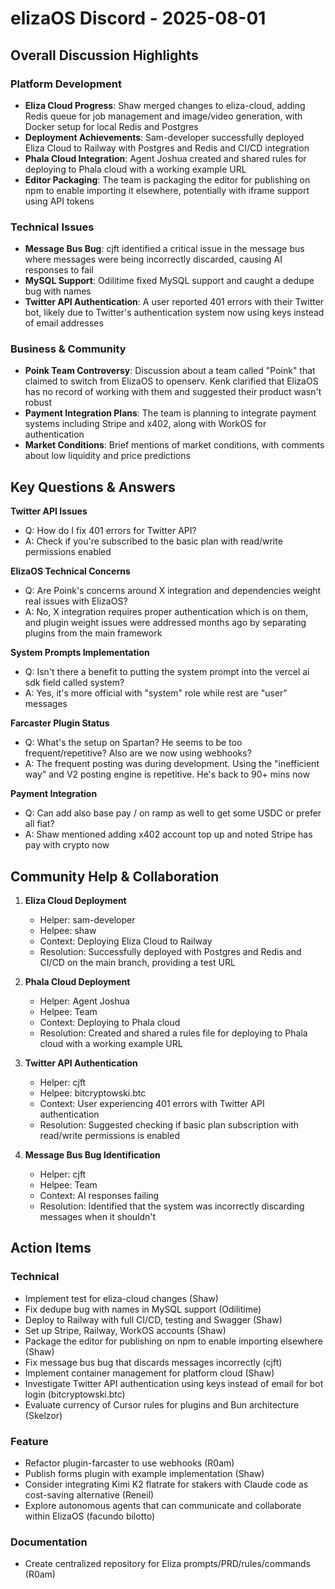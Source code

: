 # elizaOS Discord - 2025-08-01

## Overall Discussion Highlights

### Platform Development
- **Eliza Cloud Progress**: Shaw merged changes to eliza-cloud, adding Redis queue for job management and image/video generation, with Docker setup for local Redis and Postgres
- **Deployment Achievements**: Sam-developer successfully deployed Eliza Cloud to Railway with Postgres and Redis and CI/CD integration
- **Phala Cloud Integration**: Agent Joshua created and shared rules for deploying to Phala cloud with a working example URL
- **Editor Packaging**: The team is packaging the editor for publishing on npm to enable importing it elsewhere, potentially with iframe support using API tokens

### Technical Issues
- **Message Bus Bug**: cjft identified a critical issue in the message bus where messages were being incorrectly discarded, causing AI responses to fail
- **MySQL Support**: Odilitime fixed MySQL support and caught a dedupe bug with names
- **Twitter API Authentication**: A user reported 401 errors with their Twitter bot, likely due to Twitter's authentication system now using keys instead of email addresses

### Business & Community
- **Poink Team Controversy**: Discussion about a team called "Poink" that claimed to switch from ElizaOS to openserv. Kenk clarified that ElizaOS has no record of working with them and suggested their product wasn't robust
- **Payment Integration Plans**: The team is planning to integrate payment systems including Stripe and x402, along with WorkOS for authentication
- **Market Conditions**: Brief mentions of market conditions, with comments about low liquidity and price predictions

## Key Questions & Answers

**Twitter API Issues**
- Q: How do I fix 401 errors for Twitter API?
- A: Check if you're subscribed to the basic plan with read/write permissions enabled

**ElizaOS Technical Concerns**
- Q: Are Poink's concerns around X integration and dependencies weight real issues with ElizaOS?
- A: No, X integration requires proper authentication which is on them, and plugin weight issues were addressed months ago by separating plugins from the main framework

**System Prompts Implementation**
- Q: Isn't there a benefit to putting the system prompt into the vercel ai sdk field called system?
- A: Yes, it's more official with "system" role while rest are "user" messages

**Farcaster Plugin Status**
- Q: What's the setup on Spartan? He seems to be too frequent/repetitive? Also are we now using webhooks?
- A: The frequent posting was during development. Using the "inefficient way" and V2 posting engine is repetitive. He's back to 90+ mins now

**Payment Integration**
- Q: Can add also base pay / on ramp as well to get some USDC or prefer all fiat?
- A: Shaw mentioned adding x402 account top up and noted Stripe has pay with crypto now

## Community Help & Collaboration

1. **Eliza Cloud Deployment**
   - Helper: sam-developer
   - Helpee: shaw
   - Context: Deploying Eliza Cloud to Railway
   - Resolution: Successfully deployed with Postgres and Redis and CI/CD on the main branch, providing a test URL

2. **Phala Cloud Deployment**
   - Helper: Agent Joshua
   - Helpee: Team
   - Context: Deploying to Phala cloud
   - Resolution: Created and shared a rules file for deploying to Phala cloud with a working example URL

3. **Twitter API Authentication**
   - Helper: cjft
   - Helpee: bitcryptowski.btc
   - Context: User experiencing 401 errors with Twitter API authentication
   - Resolution: Suggested checking if basic plan subscription with read/write permissions is enabled

4. **Message Bus Bug Identification**
   - Helper: cjft
   - Helpee: Team
   - Context: AI responses failing
   - Resolution: Identified that the system was incorrectly discarding messages when it shouldn't

## Action Items

### Technical
- Implement test for eliza-cloud changes (Shaw)
- Fix dedupe bug with names in MySQL support (Odilitime)
- Deploy to Railway with full CI/CD, testing and Swagger (Shaw)
- Set up Stripe, Railway, WorkOS accounts (Shaw)
- Package the editor for publishing on npm to enable importing elsewhere (Shaw)
- Fix message bus bug that discards messages incorrectly (cjft)
- Implement container management for platform cloud (Shaw)
- Investigate Twitter API authentication using keys instead of email for bot login (bitcryptowski.btc)
- Evaluate currency of Cursor rules for plugins and Bun architecture (Skelzor)

### Feature
- Refactor plugin-farcaster to use webhooks (R0am)
- Publish forms plugin with example implementation (Shaw)
- Consider integrating Kimi K2 flatrate for stakers with Claude code as cost-saving alternative (Reneil)
- Explore autonomous agents that can communicate and collaborate within ElizaOS (facundo bilotto)

### Documentation
- Create centralized repository for Eliza prompts/PRD/rules/commands (R0am)